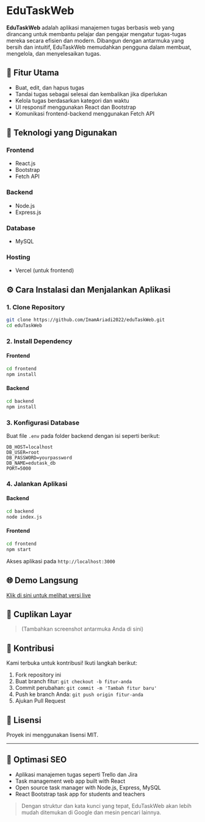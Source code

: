 
# EduTaskWeb

**EduTaskWeb** adalah aplikasi manajemen tugas berbasis web yang dirancang untuk membantu pelajar dan pengajar mengatur tugas-tugas mereka secara efisien dan modern. Dibangun dengan antarmuka yang bersih dan intuitif, EduTaskWeb memudahkan pengguna dalam membuat, mengelola, dan menyelesaikan tugas.

## 🚀 Fitur Utama
- Buat, edit, dan hapus tugas
- Tandai tugas sebagai selesai dan kembalikan jika diperlukan
- Kelola tugas berdasarkan kategori dan waktu
- UI responsif menggunakan React dan Bootstrap
- Komunikasi frontend-backend menggunakan Fetch API

## 🧩 Teknologi yang Digunakan

### Frontend
- React.js
- Bootstrap
- Fetch API

### Backend
- Node.js
- Express.js

### Database
- MySQL

### Hosting
- Vercel (untuk frontend)

## ⚙️ Cara Instalasi dan Menjalankan Aplikasi

### 1. Clone Repository
```bash
git clone https://github.com/ImamAriadi2022/eduTaskWeb.git
cd eduTaskWeb
````

### 2. Install Dependency

#### Frontend

```bash
cd frontend
npm install
```

#### Backend

```bash
cd backend
npm install
```

### 3. Konfigurasi Database

Buat file `.env` pada folder backend dengan isi seperti berikut:

```
DB_HOST=localhost
DB_USER=root
DB_PASSWORD=yourpassword
DB_NAME=edutask_db
PORT=5000
```

### 4. Jalankan Aplikasi

#### Backend

```bash
cd backend
node index.js
```

#### Frontend

```bash
cd frontend
npm start
```

Akses aplikasi pada `http://localhost:3000`

## 🌐 Demo Langsung

[Klik di sini untuk melihat versi live](https://edu-task-phi.vercel.app/)

## 📸 Cuplikan Layar

> (Tambahkan screenshot antarmuka Anda di sini)

## 🤝 Kontribusi

Kami terbuka untuk kontribusi! Ikuti langkah berikut:

1. Fork repository ini
2. Buat branch fitur: `git checkout -b fitur-anda`
3. Commit perubahan: `git commit -m 'Tambah fitur baru'`
4. Push ke branch Anda: `git push origin fitur-anda`
5. Ajukan Pull Request

## 📄 Lisensi

Proyek ini menggunakan lisensi MIT.

---

## 🔎 Optimasi SEO

* Aplikasi manajemen tugas seperti Trello dan Jira
* Task management web app built with React
* Open source task manager with Node.js, Express, MySQL
* React Bootstrap task app for students and teachers

> Dengan struktur dan kata kunci yang tepat, EduTaskWeb akan lebih mudah ditemukan di Google dan mesin pencari lainnya.

